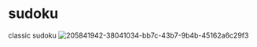 # sudoku
classic sudoku
![205841942-38041034-bb7c-43b7-9b4b-45162a6c29f3](https://github.com/JamarTG/sudoku/assets/71823011/84d34205-6785-41ed-94f3-090d01a1c432)

